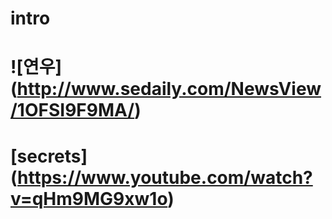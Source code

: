 # intro

# ![연우] (http://www.sedaily.com/NewsView/1OFSI9F9MA/)

# [secrets] (https://www.youtube.com/watch?v=qHm9MG9xw1o)
